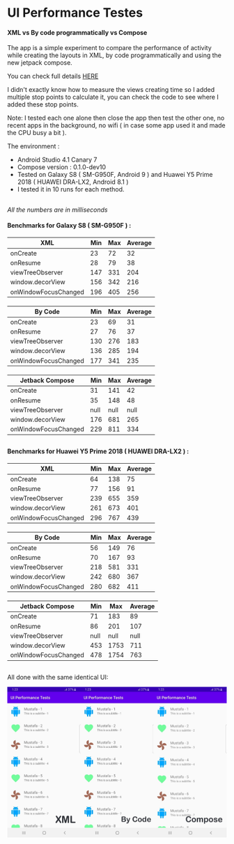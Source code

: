 # UI Performance Testes
#### XML vs By code programmatically vs Compose
The app is a simple experiment to compare the performance of activity while creating the layouts in XML, by code programmatically and using the new jetpack compose.

You can check full details [HERE](https://medium.com/@96.mustafa.basim/performance-comparison-building-android-layout-with-xml-vs-by-code-vs-jetpack-compose-17d79bb9952d)

I didn't exactly know how to measure the views creating time so I added multiple stop points to calculate it, you can check the code to see where I added these stop points.

Note: I tested each one alone then close the app then test the other one, no recent apps in the background, no wifi ( in case some app used it and made the CPU busy a bit ).

The environment :
 - Android Studio 4.1 Canary 7
 - Compose version : 0.1.0-dev10
 - Tested on Galaxy S8 ( SM-G950F, Android 9 )  and Huawei Y5 Prime 2018 ( HUAWEI DRA-LX2, Android 8.1 )
 - I tested it in 10 runs for each method.
  ##
*All the numbers are in milliseconds*
#### Benchmarks for  Galaxy S8 ( SM-G950F )  :
| XML  | Min | Max | Average |
|--|--|--|--|
| onCreate | 23 | 72 | 32|
| onResume| 28| 79| 38|
| viewTreeObserver | 147| 331| 204|
| window.decorView| 156| 342| 216|
| onWindowFocusChanged| 196| 405| 256|
  ####
| By Code | Min | Max | Average |
|--|--|--|--|
| onCreate | 23| 69 | 31|
| onResume| 27| 76 | 37|
| viewTreeObserver | 130| 276| 183|
| window.decorView| 136| 285| 194|
| onWindowFocusChanged| 177| 341| 235|
####
| Jetback Compose | Min | Max | Average |
|--|--|--|--|
| onCreate | 31| 141| 42|
| onResume| 35| 148| 48|
| viewTreeObserver | null | null  | null  |
| window.decorView| 176| 681| 265|
| onWindowFocusChanged| 229| 811| 334|

  ##
#### Benchmarks for Huawei Y5 Prime 2018 ( HUAWEI DRA-LX2 )  :
| XML  | Min | Max | Average |
|--|--|--|--|
| onCreate | 64| 138| 75|
| onResume| 77| 156| 91|
| viewTreeObserver | 239| 655| 359|
| window.decorView| 261| 673| 401|
| onWindowFocusChanged| 296| 767| 439|
  ####
| By Code | Min | Max | Average |
|--|--|--|--|
| onCreate | 56| 149| 76|
| onResume| 70| 167| 93|
| viewTreeObserver | 218| 581| 331|
| window.decorView| 242| 680| 367|
| onWindowFocusChanged| 280| 682| 411|
####
| Jetback Compose | Min | Max | Average |
|--|--|--|--|
| onCreate | 71| 183| 89|
| onResume| 86| 201| 107|
| viewTreeObserver | null | null  | null  |
| window.decorView| 453| 1753| 711|
| onWindowFocusChanged| 478| 1754| 763|

  ##
All done with the same identical UI:

<img src="screenshots/ui.jpg" alt="UI used for testing">
